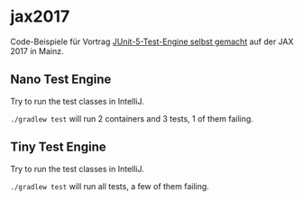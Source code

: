 # jax2017

Code-Beispiele für Vortrag [JUnit-5-Test-Engine selbst gemacht](https://jax.de/session/junit5-test-engine-selbstgemacht/)
auf der JAX 2017 in Mainz.

## Nano Test Engine

Try to run the test classes in IntelliJ.

`./gradlew test` will run 2 containers and 3 tests, 1 of them failing.


## Tiny Test Engine

Try to run the test classes in IntelliJ.

`./gradlew test` will run all tests, a few of them failing.
